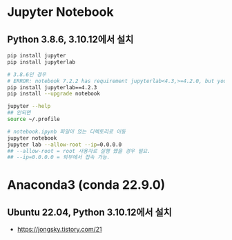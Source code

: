 # Jupyter Notebook
## Python 3.8.6, 3.10.12에서 설치
```sh
pip install jupyter
pip install jupyterlab

# 3.8.6인 경우
# ERROR: notebook 7.2.2 has requirement jupyterlab<4.3,>=4.2.0, but you'll have jupyterlab 4.3.1 which is incompatible.
pip install jupyterlab==4.2.3
pip install --upgrade notebook

jupyter --help
## 안되면
source ~/.profile

# notebook.ipynb 파일이 있는 디렉토리로 이동
jupyter notebook
jupyter lab --allow-root --ip=0.0.0.0
## --allow-root = root 사용자로 실행 했을 경우 필요.
## --ip=0.0.0.0 = 외부에서 접속 가능.
```

# Anaconda3 (conda 22.9.0)
## Ubuntu 22.04, Python 3.10.12에서 설치
* https://jongsky.tistory.com/21
